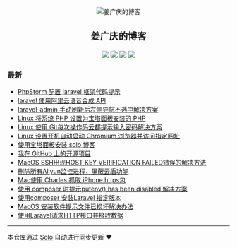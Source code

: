 <p align="center"><img alt="姜广庆的博客" src="https://static.b3log.org/images/brand/solo-32.png"></p><h2 align="center">
姜广庆的博客
</h2>

<h4 align="center"></h4>
<p align="center"><a title="姜广庆的博客" target="_blank" href="https://github.com/JiangGuangqing/solo-blog"><img src="https://img.shields.io/github/last-commit/JiangGuangqing/solo-blog.svg?style=flat-square&color=FF9900"></a>
<a title="GitHub repo size in bytes" target="_blank" href="https://github.com/JiangGuangqing/solo-blog"><img src="https://img.shields.io/github/repo-size/JiangGuangqing/solo-blog.svg?style=flat-square"></a>
<a title="Solo Version" target="_blank" href="https://github.com/b3log/solo/releases"><img src="https://img.shields.io/badge/solo-3.6.5-f1e05a.svg?style=flat-square&color=blueviolet"></a>
<a title="Hits" target="_blank" href="https://github.com/b3log/hits"><img src="https://hits.b3log.org/JiangGuangqing/solo-blog.svg"></a></p>

### 最新

* [PhpStorm 配置 laravel 框架代码提示](https://aumc.cc/articles/2019/10/22/1571708789104.html)
* [laravel 使用阿里云语音合成 API](https://aumc.cc/articles/2019/10/21/1571640347241.html)
* [laravel-admin 手动刷新后左侧导航不选中解决方案](https://aumc.cc/articles/2019/10/16/1571192966273.html)
* [Linux 将系统 PHP 设置为宝塔面板安装的 PHP](https://aumc.cc/articles/2019/10/14/1571030930851.html)
* [Linux 使用 Git每次操作码云都提示输入密码解决方案](https://aumc.cc/articles/2019/10/09/1570598111006.html)
* [Linux 设置开机自动启动 Chromium 浏览器并访问指定网址](https://aumc.cc/articles/2019/10/07/1570436291093.html)
* [使用宝塔面板安装 solo 博客](https://aumc.cc/articles/2019/10/07/1570434668186.html)
* [我在 GitHub 上的开源项目](https://aumc.cc/my-github-repos)
* [MacOS SSH出现HOST KEY VERIFICATION FAILED错误的解决方法](https://aumc.cc/articles/2019/09/12/1568273963655.html)
* [删除所有Aliyun监控进程，屏蔽云盾功能](https://aumc.cc/articles/2019/09/12/1568270217877.html)
* [Mac使用 Charles 抓取 iPhone https包](https://aumc.cc/articles/2019/09/11/1568188525537.html)
* [使用 composer 时提示putenv() has been disabled 解决方案](https://aumc.cc/articles/2019/09/10/1568095176971.html)
* [使用composer 安装Laravel 指定版本](https://aumc.cc/articles/2019/09/09/1567998622948.html)
* [MacOS 安装软件提示文件已损坏解决办法](https://aumc.cc/articles/2019/09/05/1567663482915.html)
* [使用Laravel请求HTTP接口并接收数据](https://aumc.cc/articles/2019/09/04/1567596298112.html)



---

本仓库通过 [Solo](https://github.com/b3log/solo) 自动进行同步更新 ❤️ 